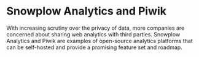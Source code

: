 # Snowplow Analytics and Piwik

With increasing scrutiny over the privacy of data, more companies are concerned about sharing web analytics with third parties. Snowplow Analytics and Piwik are examples of open-source analytics platforms that can be self-hosted and provide a promising feature set and roadmap.
